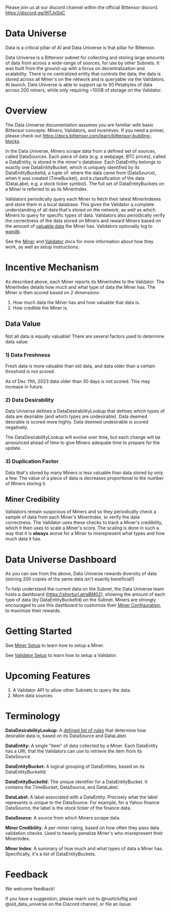 Please join us at our discord channel within the official Bittensor discord. https://discord.gg/9tTJxSqC

# Data Universe

Data is a critical pillar of AI and Data Universe is that pillar for Bittensor.

Data Universe is a Bittensor subnet for collecting and storing large amounts of data from across a wide-range of sources, for use by other Subnets. It was built from the ground-up with a focus on decentralization and scalability. There is no centralized entity that controls the data; the data is stored across all Miner's on the network and is queryable via the Validators. At launch, Data Universe is able to support up to 50 Petabytes of data across 200 miners, while only requiring ~10GB of storage on the Validator.

# Overview

The Data Universe documentation assumes you are familiar with basic Bittensor concepts: Miners, Validators, and incentives. If you need a primer, please check out https://docs.bittensor.com/learn/bittensor-building-blocks.

In the Data Universe, Miners scrape data from a defined set of sources, called DataSources. Each piece of data (e.g. a webpage, BTC prices), called a DataEntity, is stored in the miner's database. Each DataEntity belongs to exactly one DataEntityBucket, which is uniquely identified by its DataEntityBucketId, a tuple of: where the data came from (DataSource), when it was created (TimeBucket), and a classification of the data (DataLabel, e.g. a stock ticker symbol). The full set of DataEntityBuckets on a Miner is referred to as its MinerIndex.

Validators periodically query each Miner to fetch their latest MinerIndexes and store them in a local database. This gives the Validator a complete understanding of all data that's stored on the network, as well as which Miners to query for specific types of data. Validators also periodically verify the correctness of the data stored on Miners and reward Miners based on the amount of [valuable data](#data-value) the Miner has. Validators optionally log to [wandb](https://wandb.ai/bt-subnet13/logging).

See the [Miner](docs/miner.md) and [Validator](docs/validator.md) docs for more information about how they work, as well as setup instructions.

# Incentive Mechanism

As described above, each Miner reports its MinerIndex to the Validator. The MinerIndex details how much and what type of data the Miner has. The Miner is then scored based on 2 dimensions:
1. How much data the Miner has and how valuable that data is.
1. How credible the Miner is.

## Data Value

Not all data is equally valuable! There are several factors used to determine data value:

### 1) Data Freshness

Fresh data is more valuable than old data, and data older than a certain threshold is not scored.

As of Dec 11th, 2023 data older than 30 days is not scored. This may increase in future.

### 2) Data Desirability

Data Universe defines a DataDesirabilityLookup that defines which types of data are desirable (and which types are undesirable). Data deemed desirable is scored more highly. Data deemed undesirable is scored negatively. 

The DataDesirabilityLookup will evolve over time, but each change will be announced ahead of time to give Miners adequate time to prepare for the update.

### 3) Duplication Factor

Data that's stored by many Miners is less valuable than data stored by only a few. The value of a piece of data is decreases proportional to the number of Miners storing it.

## Miner Credibility

Validators remain suspicious of Miners and so they periodically check a sample of data from each Miner's MinerIndex, to verify the data correctness. The Validator uses these checks to track a Miner's credibility, which it then uses to scale a Miner's score. The scaling is done in such a way that it is **always** worse for a Miner to misrepresent what types and how much data it has.

# Data Universe Dashboard

As you can see from the above, Data Universe rewards diversity of data (storing 200 copies of the same data isn't exactly beneficial!) 

To help understand the current data on the Subnet, the Data Universe team hosts a dashboard (https://shorturl.at/qBM02), showing the amount of each type of data (by DataEntityBucketId) on the Subnet. Miners are strongly encouraged to use this dashboard to customize their [Miner Configuration](./docs/miner.md#configuring-the-miner), to maximize their rewards.

# Getting Started

See [Miner Setup](docs/miner.md#miner_setup) to learn how to setup a Miner.

See [Validator Setup](docs/validator.md#validator_setup) to learn how to setup a Validator.

# Upcoming Features

1. A Validator API to allow other Subnets to query the data.
2. More data sources

# Terminology

**DataDesirabilityLookup:** A [defined list of rules](https://github.com/RusticLuftig/data-universe/blob/main/rewards/data_desirability_lookup.py) that determine how desirable data is, based on its DataSource and DataLabel.

**DataEntity:** A single "item" of data collected by a Miner. Each DataEntity has a URI, that the Validators can use to retrieve the item from its DataSource.

**DataEntityBucket:** A logical grouping of DataEntities, based on its DataEntityBucketId.

**DataEntityBucketId:** The unique identifier for a DataEntityBucket. It contains the TimeBucket, DataSource, and DataLabel.

**DataLabel:** A label associated with a DataEntity. Precisely what the label represents is unique to the DataSource. For example, for a Yahoo finance DataSource, the label is the stock ticker of the finance data.

**DataSource:** A source from which Miners scrape data.

**Miner Credibility**: A per-miner rating, based on how often they pass data validation checks. Used to heavily penalize Miner's who misrepresent their MinerIndex.

**Miner Index**: A summary of how much and what types of data a Miner has. Specifically, it's a list of DataEntityBuckets.

# Feedback

We welcome feedback! 

If you have a suggestion, please reach out to @rusticluftig and @sid_data_universe on the Discord channel, or file an Issue.
